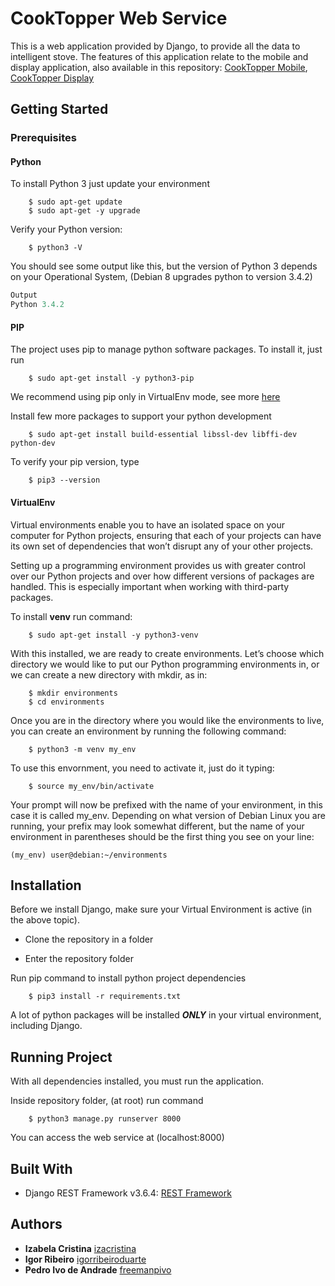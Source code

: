# CookTopper Web Service

This is a web application provided by Django, to provide all the data to intelligent stove. The features of this application relate to the mobile and display application, also available in this repository: [CookTopper Mobile](https://github.com/CookTopper/cooktopper_app), [CookTopper Display](https://github.com/CookTopper/display_app)

## Getting Started

### Prerequisites

#### Python

To install Python 3 just update your environment
```shell
    $ sudo apt-get update
    $ sudo apt-get -y upgrade
```

Verify your Python version:
```shell
    $ python3 -V
```

You should see some output like this, but the version of Python 3 depends on your Operational System, (Debian 8 upgrades python to version 3.4.2)

```python
Output
Python 3.4.2
```

#### PIP

The project uses pip to manage python software packages. To install it, just run

```shell
    $ sudo apt-get install -y python3-pip
```

We recommend using pip only in VirtualEnv mode, see more [here]()

Install few more packages to support your python development
```shell
    $ sudo apt-get install build-essential libssl-dev libffi-dev python-dev
```

To verify your pip version, type
```shell
    $ pip3 --version
```

#### VirtualEnv

Virtual environments enable you to have an isolated space on your computer for Python projects, ensuring that each of your projects can have its own set of dependencies that won’t disrupt any of your other projects.

Setting up a programming environment provides us with greater control over our Python projects and over how different versions of packages are handled. This is especially important when working with third-party packages.

To install **venv** run command:

```shell
    $ sudo apt-get install -y python3-venv
```

With this installed, we are ready to create environments. Let’s choose which directory we would like to put our Python programming environments in, or we can create a new directory with mkdir, as in:

```shell
    $ mkdir environments
    $ cd environments
```
Once you are in the directory where you would like the environments to live, you can create an environment by running the following command:

```shell
    $ python3 -m venv my_env
```

To use this envornment, you need to activate it, just do it typing:
```shell
    $ source my_env/bin/activate
```

Your prompt will now be prefixed with the name of your environment, in this case it is called my_env. Depending on what version of Debian Linux you are running, your prefix may look somewhat different, but the name of your environment in parentheses should be the first thing you see on your line:

```shell
(my_env) user@debian:~/environments
```

## Installation

Before we install Django, make sure your Virtual Environment is active (in the above topic).
 
* Clone the repository in a folder
   
* Enter the repository folder
     
Run pip command to install python project dependencies
```shell
    $ pip3 install -r requirements.txt
```
              
A lot of python packages will be installed **_ONLY_** in your virtual environment, including Django.

## Running Project

With all dependencies installed, you must run the application. 

Inside repository folder, (at root) run command
```shell
    $ python3 manage.py runserver 8000
```

You can access the web service at (localhost:8000)

## Built With

* Django REST Framework v3.6.4: [REST Framework](http://www.django-rest-framework.org/)

## Authors

* **Izabela Cristina** [izacristina](https://github.com/izacristina)
* **Igor Ribeiro** [igorribeiroduarte](https://github.com/igorribeiroduarte)
* **Pedro Ivo de Andrade** [freemanpivo](https://github.com/freemanpivo)
